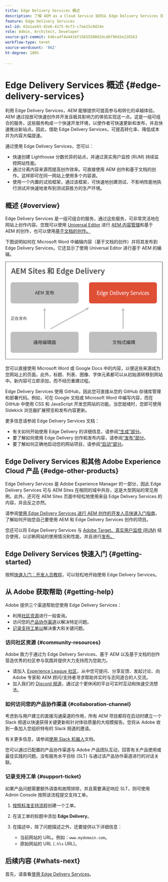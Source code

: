 ```yaml
---
title: Edge Delivery Services 概述
description: 了解 AEM as a Cloud Service 如何从 Edge Delivery Services 提供的性能和优异 Lighthouse 分数中获益。
feature: Edge Delivery Services
exl-id: 03a1aa93-d2e6-4175-9cf3-c7ae25c0d24e
role: Admin, Architect, Developer
source-git-commit: 646ca4f4a441bf1565558002dcd6f96d3e228563
workflow-type: tm+mt
source-wordcount: '862'
ht-degree: 100%

---
```



# Edge Delivery Services 概述 {#edge-delivery-services}

利用 Edge Delivery Services，AEM 能够提供可提高参与和转化的卓越体验。AEM 通过投放可快速创作并开发且极具影响力的体验实现这一点。这是一组可组合的服务，这些服务构成一个快速开发环境，以使作者可快速更新和发布，并且快速推出新站点。因此，借助 Edge Delivery Services，可提高转化率、降低成本并为内容大幅提速。

通过使用 Edge Delivery Services，您可以：

* 快速创建 Lighthouse 分数优异的站点，并通过真实用户监控 (RUM) 持续监控网站性能。
* 通过分离内容来源而提高创作效率。可直接使用 AEM 创作和基于文档的创作。这样即可在同一网站上使用多个内容源。
* 使用一个内置的试验框架，通过该框架，可快速地创建测试、不影响性能地执行测试并快速地发布到测试获胜方的生产环境。

## 概述 {#overview}

Edge Delivery Services 是一组可组合的服务，通过这些服务，可非常灵活地在网站上创作内容。您既可以使用 [Universal Editor](/help/sites-cloud/authoring/universal-editor/authoring.md) 进行 [AEM 内容管理](https://experienceleague.adobe.com/docs/experience-manager-cloud-service/content/sites/authoring/getting-started/concepts.html)和基于 AEM 的创作，也可以使用[基于文档的创作。](https://www.aem.live/docs/authoring)

下图说明如何在 Microsoft Word 中编辑内容（基于文档的创作）并将其发布到 Edge Delivery Services。它还显示了使用 Universal Editor 进行基于 AEM 的编辑。

![Edge Delivery 架构](assets/AEM-with-EDS-publishing-simple2.png)

您可以直接使用 Microsoft Word 或 Google Docs 中的内容，以便这些来源成为您网站上的页面。此外，标题、列表、图像、字体元素都可以从初始源转移到网站中。新内容可立即添加，而不经历重建过程。

Edge Delivery Services 使用 GitHub，因此您可直接从您的 GitHub 存储库管理和部署代码。例如，可在 Google 文档或 Microsoft Word 中编写内容，而在 GitHub 中使用 CSS 和 JavaScript 开发您网站的功能。当您就绪时，您即可使用 Sidekick 浏览器扩展预览和发布内容更新。

更多信息请参阅 Edge Delivery Services 文档：

* 有关如何开始使用 Edge Delivery 的详细信息，请参阅[“生成”部分](https://www.aem.live/docs/#build)。
* 要了解如何使用 Edge Delivery 创作和发布内容，请参阅[“发布”部分](https://www.aem.live/docs/authoring)。
* 要了解如何正确地启动您的网站项目，请参阅[“启动”部分](https://www.aem.live/docs/#launch)。

## Edge Delivery Services 和其他 Adobe Experience Cloud 产品 {#edge-other-products}

Edge Delivery Services 是 Adobe Experience Manager 的一部分，因此 Edge Delivery Services 可与 AEM Sites 在相同的域中共存，这是大型网站的常见用例。此外，还可在 AEM Sites 页面中轻松地使用来自 Edge Delivery Services 的内容，并且反之亦然。

请参阅[使用 Edge Delivery Services 进行 AEM 创作的开发人员快速入门指南](/help/edge/aem-authoring/edge-dev-getting-started.md)，了解如何开始您自己要使用 AEM 和 Edge Delivery Services 创作的项目。

您还可以将 Edge Delivery Services 与 [Adobe Target、](https://www.aem.live/developer/target-integration)[真实用户监控 (RUM)](https://www.aem.live/developer/rum) 结合使用，以诊断网站的使用情况和性能，并且进行[发布。](https://experienceleague.adobe.com/en/docs/experience-platform/tags/home)

## Edge Delivery Services 快速入门 {#getting-started}

按照[快速入门：开发人员教程](https://www.aem.live/developer/tutorial)，可以轻松地开始使用 Edge Delivery Services。

## 从 Adobe 获取帮助 {#getting-help}

Adobe 提供三个渠道帮助您使用 Edge Delivery Services：

* 利用[社区资源](#community-resources)进行一般查询。
* 访问您的[产品协作渠道](#collaboration-channel)以解决特定问题。
* [记录支持工单以](#support-ticket)解决重大和关键问题。

### 访问社区资源 {#community-resources}

Adobe 致力于通过为 Edge Delivery Services、基于 AEM 以及基于文档的创作营造优秀的社区参与氛围并提供大力支持而为您助力。

* 请加入 [Experience League 社区](https://adobe.ly/3Q6kTKl)，从中您可提问、分享反馈、发起讨论、向 Adobe 专家和 AEM 顾问/支持者寻求帮助并实时与志同道合的人交流。
* 加入我们的 [Discord 频道](https://discord.gg/aem-live)，通过这个更休闲的平台可实时互动和快速交流想法。

### 如何访问您的产品协作渠道 {#collaboration-channel}

考虑到与用户建立的直接沟通渠道的作用，所有 AEM 项目都将在启动时建立一个 Slack 频道以快速获得关键更新和针对体验质量的大规模报告。您将从 Adobe 收到一条加入您组织特有的 Slack 频道的邀请。

有关更多信息，请参阅[使用 Slack 机器人](https://www.aem.live/docs/slack)文档。

您可以通过已配置的产品协作渠道与 Adobe 产品团队互动，回答有关产品使用或最佳实践的问题。没有服务水平目标 (SLT) 与通过该产品协作渠道进行的对话关联。

### 记录支持工单 {#support-ticket}

如果产品问题需要额外调查和故障排除，并且需要满足响应 SLT，则可使用 Admin Console 按照该流程提交支持工单。

1. [按照标准支持流程](https://experienceleague.adobe.com/?support-tab=home#support)创建一个工单。
1. 在该工单的标题中添加 **Edge Delivery**。
1. 在描述中，除了问题描述之外，还要提供以下详细信息：

   * 当前网站的 URL。例如：`www.mydomain.com`。
   * 原始网站的 URL (`.hlx` URL)。

## 后续内容 {#whats-next}

首先，请查看[使用 Edge Delivery Services](/help/edge/using.md)。
